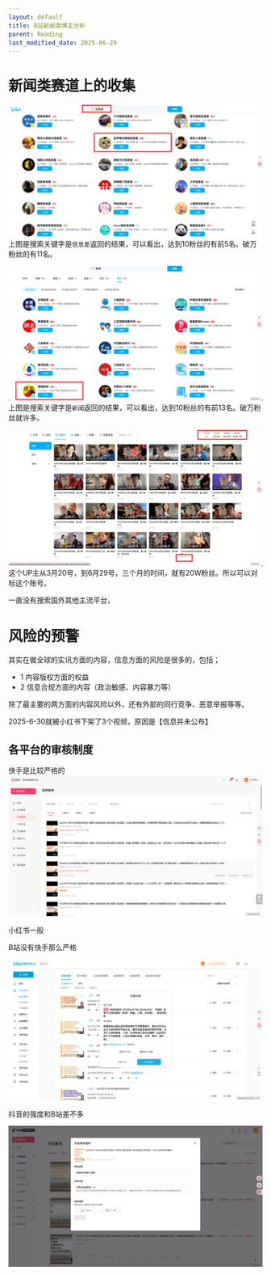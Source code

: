 ```yaml
---
layout: default
title: B站新闻类博主分析
parent: Reading
last_modified_date: 2025-06-29
---
```


# 新闻类赛道上的收集

![img_2.png](img/img_2.png)
上图是搜索关键字是`信息差`返回的结果，可以看出，达到10粉丝的有前5名。破万粉丝的有11名。

![img_3.png](img/img_3.png)
上图是搜索关键字是`新闻`返回的结果，可以看出，达到10粉丝的有前13名。破万粉丝就许多。

![img_4.png](img/img_4.png)
这个UP主从3月20号，到6月29号，三个月的时间，就有20W粉丝。所以可以对标这个账号。

一直没有搜索国外其他主流平台，

# 风险的预警

其实在做全球的实讯方面的内容，信息方面的风险是很多的，包括；

- 1 内容版权方面的权益
- 2 信息合规方面的内容（政治敏感、内容暴力等）

除了最主要的两方面的内容风险以外，还有外部的同行竞争、恶意举报等等。

2025-6-30就被小红书下架了3个视频，原因是【信息并未公布】

## 各平台的审核制度

快手是比较严格的
![img.png](img/fasthand.png)

小红书一般

B站没有快手那么严格

![img.png](img/b-size-1.png)

抖音的强度和B站差不多

![img.png](img/douyin-1.png)

